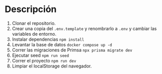 # Descripción

<!-- Para instalar Prisma en el proyecto e inicializarlo
npm install prisma --save-dev
npx prisma init --datasource-provider PostgreSQL -->
<!-- Para la autenticación usamos Auth.js 
https://authjs.dev/getting-started/providers/oauth-tutorial


npm install next-auth@beta

para que sea la version 5 o superior
vamos a la carpeta api y creamos auth/[...nextauth]
ejecutamos en consola el siguiente comando para generar un código único:
openssl rand -base64 32
AUTH_SECRET="JXN6MEHZv3dEkdeKGwYx1/c/NivQvlAtPAldC+bk+WE=" -->

<!-- Cloudinary

npm install cloudinary
ir a Dashboard API environment variable
CLOUDINARY_URL=cloudinary://...----.... -->







1. Clonar el repositorio.
2. Crear una copia del ```.env.template``` y renombrarlo a ```.env``` y cambiar las variables de entorno.
3. Instalar dependencias ```npm install```
4. Levantar la base de datos ```docker compose up -d```
5. Correr las migraciones de Primsa ```npx prisma migrate dev```
6. Ejecutar seed ```npm run seed```
7. Correr el proyecto ```npm run dev```
8. Limpiar el localStorage del navegador.

